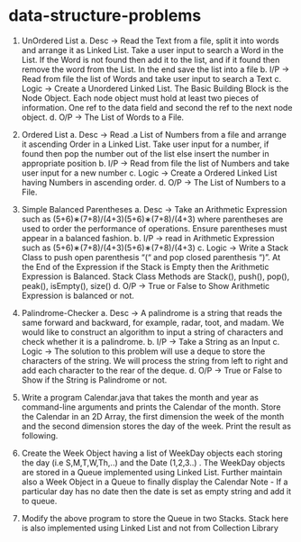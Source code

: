 # data-structure-problems

1. UnOrdered List
a. Desc -> Read the Text from a file, split it into words and arrange it as Linked List.
Take a user input to search a Word in the List. If the Word is not found then add it
to the list, and if it found then remove the word from the List. In the end save the
list into a file
b. I/P -> Read from file the list of Words and take user input to search a Text
c. Logic -> Create a Unordered Linked List. The Basic Building Block is the Node
Object. Each node object must hold at least two pieces of information. One ref to
the data field and second the ref to the next node object.
d. O/P -> The List of Words to a File.

2. Ordered List
a. Desc -> Read .a List of Numbers from a file and arrange it ascending Order in a
Linked List. Take user input for a number, if found then pop the number out of the
list else insert the number in appropriate position
b. I/P -> Read from file the list of Numbers and take user input for a new number
c. Logic -> Create a Ordered Linked List having Numbers in ascending order.
d. O/P -> The List of Numbers to a File.

3. Simple Balanced Parentheses
a. Desc -> Take an Arithmetic Expression such as
(5+6)∗(7+8)/(4+3)(5+6)∗(7+8)/(4+3) where parentheses are used to order the
performance of operations. Ensure parentheses must appear in a balanced
fashion.
b. I/P -> read in Arithmetic Expression such as (5+6)∗(7+8)/(4+3)(5+6)∗(7+8)/(4+3)
c. Logic -> Write a Stack Class to push open parenthesis “(“ and pop closed
parenthesis “)”. At the End of the Expression if the Stack is Empty then the
Arithmetic Expression is Balanced. Stack Class Methods are Stack(), push(),
pop(), peak(), isEmpty(), size()
d. O/P -> True or False to Show Arithmetic Expression is balanced or not.

5. Palindrome-Checker
a. Desc -> A palindrome is a string that reads the same forward and backward, for
example, radar, toot, and madam. We would like to construct an algorithm to
input a string of characters and check whether it is a palindrome.
b. I/P -> Take a String as an Input
c. Logic -> The solution to this problem will use a deque to store the characters of
the string. We will process the string from left to right and add each character to
the rear of the deque.
d. O/P -> True or False to Show if the String is Palindrome or not.

6. Write a program Calendar.java that takes the month and year as command-line
arguments and prints the Calendar of the month. Store the Calendar in an 2D Array,
the first dimension the week of the month and the second dimension stores the day
of the week. Print the result as following.

7. Create the Week Object having a list of WeekDay objects each storing the day (i.e
S,M,T,W,Th,..) and the Date (1,2,3..) . The WeekDay objects are stored in a Queue
implemented using Linked List. Further maintain also a Week Object in a Queue to
finally display the Calendar
Note - If a particular day has no date then the date is set as empty string and add it
to queue.
8.  Modify the above program to store the Queue in two Stacks. Stack here is also
implemented using Linked List and not from Collection Library
